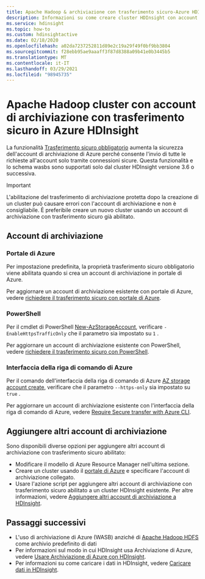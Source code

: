```yaml
---
title: Apache Hadoop & archiviazione con trasferimento sicuro-Azure HDInsight
description: Informazioni su come creare cluster HDInsight con account di archiviazione di Azure con trasferimento sicuro abilitato.
ms.service: hdinsight
ms.topic: how-to
ms.custom: hdinsightactive
ms.date: 02/18/2020
ms.openlocfilehash: a02da7237252811d89e2c19a29f49f0bf9bb3804
ms.sourcegitcommit: f28ebb95ae9aaaff3f87d8388a09b41e0b3445b5
ms.translationtype: MT
ms.contentlocale: it-IT
ms.lasthandoff: 03/29/2021
ms.locfileid: "98945735"
---
```

# <a name="apache-hadoop-clusters-with-secure-transfer-storage-accounts-in-azure-hdinsight"></a>Apache Hadoop cluster con account di archiviazione con trasferimento sicuro in Azure HDInsight

La funzionalità [Trasferimento sicuro obbligatorio](../storage/common/storage-require-secure-transfer.md) aumenta la sicurezza dell'account di archiviazione di Azure perché consente l'invio di tutte le richieste all'account solo tramite connessioni sicure. Questa funzionalità e lo schema wasbs sono supportati solo dal cluster HDInsight versione 3.6 o successiva.

> [!IMPORTANT]
> L'abilitazione del trasferimento di archiviazione protetta dopo la creazione di un cluster può causare errori con l'account di archiviazione e non è consigliabile. È preferibile creare un nuovo cluster usando un account di archiviazione con trasferimento sicuro già abilitato.

## <a name="storage-accounts"></a>Account di archiviazione

### <a name="azure-portal"></a>Portale di Azure

Per impostazione predefinita, la proprietà trasferimento sicuro obbligatorio viene abilitata quando si crea un account di archiviazione in portale di Azure.

Per aggiornare un account di archiviazione esistente con portale di Azure, vedere [richiedere il trasferimento sicuro con portale di Azure](../storage/common/storage-require-secure-transfer.md#require-secure-transfer-for-an-existing-storage-account).

### <a name="powershell"></a>PowerShell

Per il cmdlet di PowerShell [New-AzStorageAccount](/powershell/module/az.storage/new-azstorageaccount), verificare `-EnableHttpsTrafficOnly` che il parametro sia impostato su `1` .

Per aggiornare un account di archiviazione esistente con PowerShell, vedere [richiedere il trasferimento sicuro con PowerShell](../storage/common/storage-require-secure-transfer.md#require-secure-transfer-with-powershell).

### <a name="azure-cli"></a>Interfaccia della riga di comando di Azure

Per il comando dell'interfaccia della riga di comando di Azure [AZ storage account create](/cli/azure/storage/account#az-storage-account-create), verificare che il parametro `--https-only` sia impostato su `true` .

Per aggiornare un account di archiviazione esistente con l'interfaccia della riga di comando di Azure, vedere [Require Secure transfer with Azure CLI](../storage/common/storage-require-secure-transfer.md#require-secure-transfer-with-azure-cli).

## <a name="add-additional-storage-accounts"></a>Aggiungere altri account di archiviazione

Sono disponibili diverse opzioni per aggiungere altri account di archiviazione con trasferimento sicuro abilitato:

* Modificare il modello di Azure Resource Manager nell'ultima sezione.
* Creare un cluster usando il [portale di Azure](https://portal.azure.com) e specificare l'account di archiviazione collegato.
* Usare l'azione script per aggiungere altri account di archiviazione con trasferimento sicuro abilitato a un cluster HDInsight esistente. Per altre informazioni, vedere [Aggiungere altri account di archiviazione a HDInsight](hdinsight-hadoop-add-storage.md).

## <a name="next-steps"></a>Passaggi successivi

* L'uso di archiviazione di Azure (WASB) anziché di [Apache Hadoop HDFS](https://hadoop.apache.org/docs/current/hadoop-project-dist/hadoop-hdfs/HdfsUserGuide.html) come archivio predefinito di dati
* Per informazioni sul modo in cui HDInsight usa Archiviazione di Azure, vedere [Usare Archiviazione di Azure con HDInsight](hdinsight-hadoop-use-blob-storage.md).
* Per informazioni su come caricare i dati in HDInsight, vedere [Caricare dati in HDInsight](hdinsight-upload-data.md).